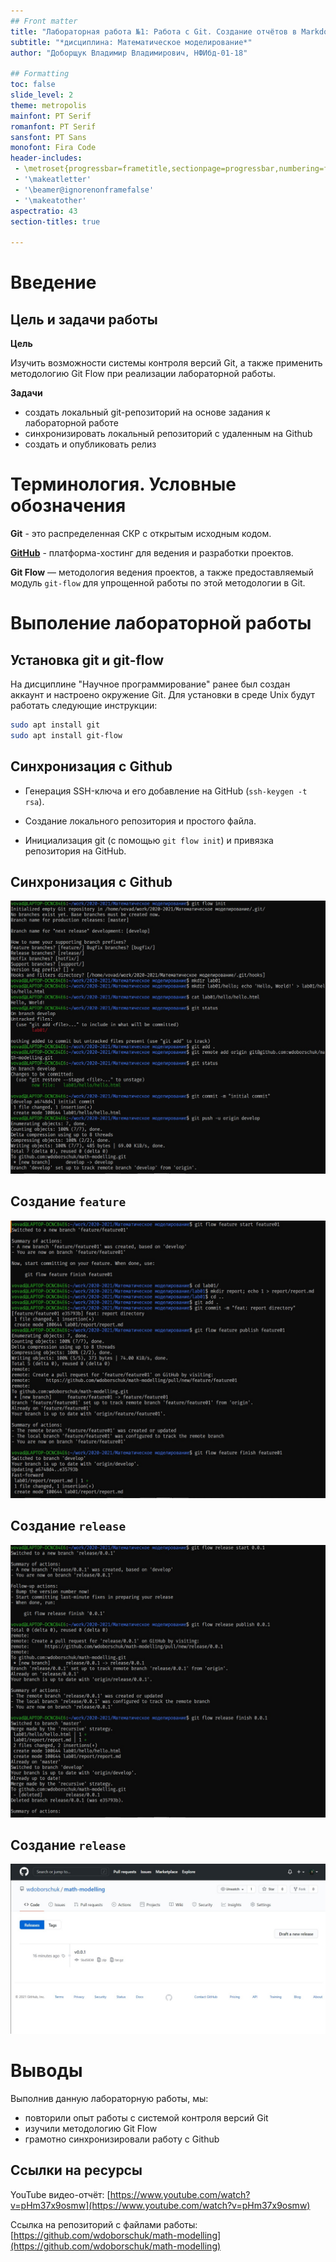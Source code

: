 ```yaml
---
## Front matter
title: "Лабораторная работа №1: Работа с Git. Создание отчётов в Markdown"
subtitle: "*дисциплина: Математическое моделирование*"
author: "Доборщук Владимир Владимирович, НФИбд-01-18"

## Formatting
toc: false
slide_level: 2
theme: metropolis
mainfont: PT Serif
romanfont: PT Serif
sansfont: PT Sans
monofont: Fira Code
header-includes:
 - \metroset{progressbar=frametitle,sectionpage=progressbar,numbering=fraction}
 - '\makeatletter'
 - '\beamer@ignorenonframefalse'
 - '\makeatother'
aspectratio: 43
section-titles: true

---
```


# Введение

## Цель и задачи работы

**Цель** 

Изучить возможности системы контроля версий Git, а также применить методологию Git Flow при реализации лабораторной работы. 

**Задачи**

- создать локальный git-репозиторий на основе задания к лабораторной работе
- синхронизировать локальный репозиторий с удаленным на Github
- создать и опубликовать релиз

# Терминология. Условные обозначения

**Git** - это распределенная СКР с открытым исходным кодом.

[**GitHub**](https://github.com) - платформа-хостинг для ведения и разработки проектов.

**Git Flow** — методология ведения проектов, а также предоставляемый модуль `git-flow` для упрощенной работы по этой методологии в Git.

# Выполение лабораторной работы

## Установка git и git-flow

На дисциплине "Научное программирование" ранее был создан аккаунт и настроено окружение Git. Для установки в среде Unix будут работать следующие инструкции:

```sh
sudo apt install git
sudo apt install git-flow
```

## Синхронизация с Github

- Генерация SSH-ключа и его добавление на GitHub (`ssh-keygen -t rsa`).

- Создание локального репозитория и простого файла.

- Инициализация git (с помощью `git flow init`) и привязка репозитория на GitHub.

## Синхронизация с Github

![Процесс инициализации и выгрузка](../image/screen3.jpg)

## Создание `feature`

![Создание фичи](../image/screen4.jpg)

## Создание `release`

![Создание релиза](../image/screen5.jpg)

## Создание `release`

![Итоговый результат на Github](../image/screen7.jpg)

# Выводы

Выполнив данную лабораторную работы, мы:

- повторили опыт работы с системой контроля версий Git
- изучили методологию Git Flow
- грамотно синхронизировали работу с Github

## Сcылки на ресурсы

YouTube видео-отчёт: [https://www.youtube.com/watch?v=pHm37x9osmw](https://www.youtube.com/watch?v=pHm37x9osmw)

Ссылка на репозиторий с файлами работы: [https://github.com/wdoborschuk/math-modelling](https://github.com/wdoborschuk/math-modelling)
